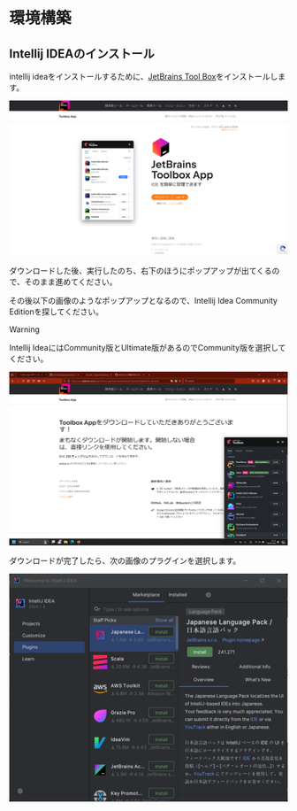 # 環境構築
## Intellij IDEAのインストール
intellij ideaをインストールするために、[JetBrains Tool Box](https://www.jetbrains.com/ja-jp/toolbox-app/)をインストールします。

![jetbrains tool box](./static/github-tool-box.png)

ダウンロードした後、実行したのち、右下のほうにポップアップが出てくるので、そのまま進めてください。

その後以下の画像のようなポップアップとなるので、Intellij Idea Community Editionを探してください。

> [!WARNING]
> Intellij IdeaにはCommunity版とUltimate版があるのでCommunity版を選択してください。

![popup](./static/github-tool-box-popup.png)

ダウンロードが完了したら、次の画像のプラグインを選択します。

![plugin-select](./static/intellij-plugin-select.png)
